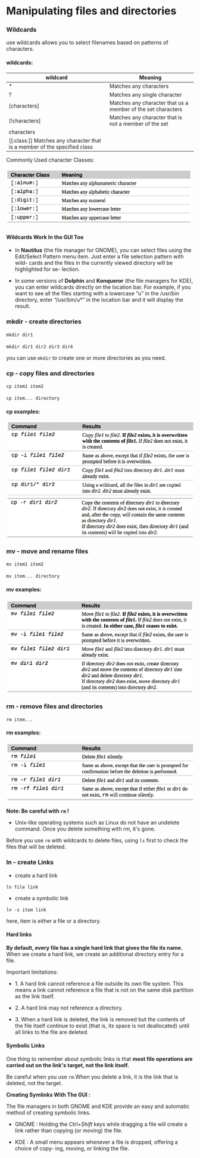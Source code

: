 # Manipulating files and directories
### Wildcards
use  wildcards allows you to select filenames based on patterns of characters.

#### wildcards:
| wildcard | Meaning |
| -------- | ------- |
| * | Matches any characters |
| ? | Matches any single character |
| [characters] | Matches any character that us a member of the set characters|
| [!characters] | Matches any character that is not a member of the set
characters |
| [[:class:]] Matches any character that is a member of the specified class ||

Commonly Used character Classes:

![](images/character_classes.png)

#### Wildcards Work In the GUI Too
- In **Nautilus** (the file manager for GNOME), you can select files using the Edit/Select Pattern menu item. Just enter a file selection pattern with wild- cards and the files in the currently viewed directory will be highlighted for se- lection.

- In some versions of **Dolphin** and **Konqueror** (the file managers for KDE), you can enter wildcards directly on the location bar. For example, if you want to see all the files starting with a lowercase “u” in the /usr/bin directory, enter “/usr/bin/u*” in the location bar and it will display the result.

### mkdir - create directories

```
mkdir dir1

mkdir dir1 dir2 dir3 dir4
```
you can use `mkdir` to create one or more directories as you need.

### cp - copy files and directories
```
cp item1 item2

cp item... directory
```

#### cp examples:

![](images/cp1.png)
![](images/cp2.png)

### mv - move and rename files

```
mv item1 item2

mv item... directory
```

#### mv examples:

![](images/mv.png)

### rm - remove files and directories

```
rm item...
```

#### rm examples:

![](images/rm.png)

**Note: Be careful with `rm` !**
- Unix-like operating systems such as Linux do not have an undelete command. Once you delete something with rm, it's gone.

Before you use `rm` with wildcards to delete files, using `ls` first to check the files that will be deleted.

### ln - create Links

- create a hard link
```
ln file link
```

- create a symbolic link
```
ln -s item link
```
here, item is either a file or a directory.

#### Hard links
**By default, every file has a single hard link that gives the file its name.** When we create a hard link, we create an additional directory entry for a file.

Important limitations:

- 1\. A hard link cannot reference a file outside its own file system. This means a link cannot reference a file that is not on the same disk partition as the link itself.

- 2\. A hard link may not reference a directory.

- 3\. When a hard link is deleted, the link is removed but the contents of the file itself continue to exist (that is, its space is not deallocated) until all links to the file are deleted.

#### Symbolic Links

One thing to remember about symbolic links is that **most file operations are carried out on the link's target, not the link itself.**

Be careful when you use `rm`.When you delete a link, it is the link that is deleted, not the target.

**Creating Symlinks With The GUI :**

The file managers in both GNOME and KDE provide an easy and automatic method of creating symbolic links.
- GNOME : Holding the *Ctrl+Shift* keys while dragging a file will create a link rather than copying (or moving) the file.

- KDE : A small menu appears whenever a file is dropped, offering a choice of copy- ing, moving, or linking the file.
